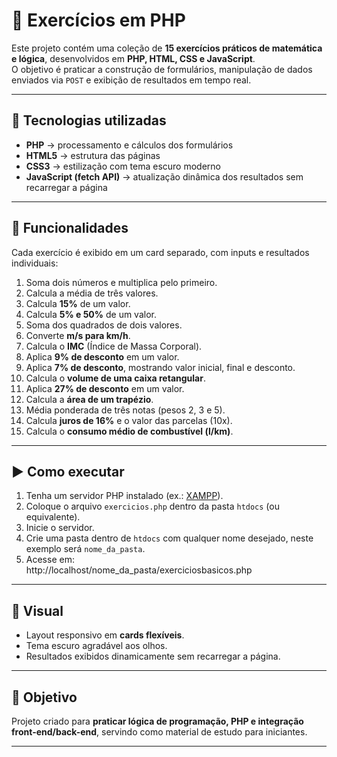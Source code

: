 # 📝 Exercícios em PHP

Este projeto contém uma coleção de **15 exercícios práticos de matemática e lógica**, desenvolvidos em **PHP, HTML, CSS e JavaScript**.  
O objetivo é praticar a construção de formulários, manipulação de dados enviados via `POST` e exibição de resultados em tempo real.

---

## 🚀 Tecnologias utilizadas
- **PHP** → processamento e cálculos dos formulários  
- **HTML5** → estrutura das páginas  
- **CSS3** → estilização com tema escuro moderno  
- **JavaScript (fetch API)** → atualização dinâmica dos resultados sem recarregar a página  

---

## 📂 Funcionalidades
Cada exercício é exibido em um card separado, com inputs e resultados individuais:

1. Soma dois números e multiplica pelo primeiro.  
2. Calcula a média de três valores.  
3. Calcula **15%** de um valor.  
4. Calcula **5% e 50%** de um valor.  
5. Soma dos quadrados de dois valores.  
6. Converte **m/s para km/h**.  
7. Calcula o **IMC** (Índice de Massa Corporal).  
8. Aplica **9% de desconto** em um valor.  
9. Aplica **7% de desconto**, mostrando valor inicial, final e desconto.  
10. Calcula o **volume de uma caixa retangular**.  
11. Aplica **27% de desconto** em um valor.  
12. Calcula a **área de um trapézio**.  
13. Média ponderada de três notas (pesos 2, 3 e 5).  
14. Calcula **juros de 16%** e o valor das parcelas (10x).  
15. Calcula o **consumo médio de combustível (l/km)**.  

---

## ▶️ Como executar
1. Tenha um servidor PHP instalado (ex.: [XAMPP](https://www.apachefriends.org/pt_br/index.html)).  
2. Coloque o arquivo `exercicios.php` dentro da pasta `htdocs` (ou equivalente).  
3. Inicie o servidor.
4. Crie uma pasta dentro de `htdocs` com qualquer nome desejado, neste exemplo será `nome_da_pasta`.
5. Acesse em:  
  http://localhost/nome_da_pasta/exerciciosbasicos.php

---

## 🎨 Visual
- Layout responsivo em **cards flexíveis**.  
- Tema escuro agradável aos olhos.  
- Resultados exibidos dinamicamente sem recarregar a página.  

---

## 📌 Objetivo
Projeto criado para **praticar lógica de programação, PHP e integração front-end/back-end**, servindo como material de estudo para iniciantes.

---
